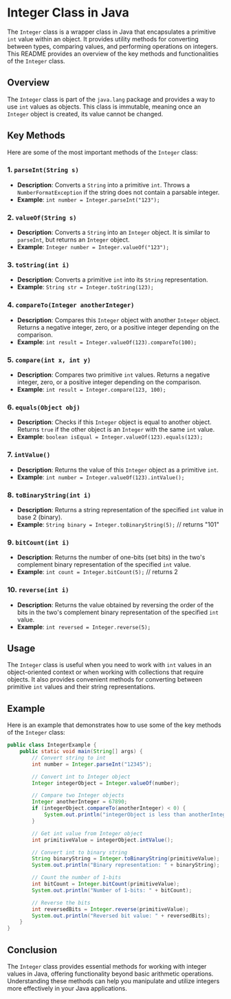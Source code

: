 # Integer Class in Java

The `Integer` class is a wrapper class in Java that encapsulates a primitive `int` value within an object. It provides utility methods for converting between types, comparing values, and performing operations on integers. This README provides an overview of the key methods and functionalities of the `Integer` class.

## Overview

The `Integer` class is part of the `java.lang` package and provides a way to use `int` values as objects. This class is immutable, meaning once an `Integer` object is created, its value cannot be changed.

## Key Methods

Here are some of the most important methods of the `Integer` class:

### 1. `parseInt(String s)`

- **Description**: Converts a `String` into a primitive `int`. Throws a `NumberFormatException` if the string does not contain a parsable integer.
- **Example**: `int number = Integer.parseInt("123");`

### 2. `valueOf(String s)`

- **Description**: Converts a `String` into an `Integer` object. It is similar to `parseInt`, but returns an `Integer` object.
- **Example**: `Integer number = Integer.valueOf("123");`

### 3. `toString(int i)`

- **Description**: Converts a primitive `int` into its `String` representation.
- **Example**: `String str = Integer.toString(123);`

### 4. `compareTo(Integer anotherInteger)`

- **Description**: Compares this `Integer` object with another `Integer` object. Returns a negative integer, zero, or a positive integer depending on the comparison.
- **Example**: `int result = Integer.valueOf(123).compareTo(100);`

### 5. `compare(int x, int y)`

- **Description**: Compares two primitive `int` values. Returns a negative integer, zero, or a positive integer depending on the comparison.
- **Example**: `int result = Integer.compare(123, 100);`

### 6. `equals(Object obj)`

- **Description**: Checks if this `Integer` object is equal to another object. Returns `true` if the other object is an `Integer` with the same `int` value.
- **Example**: `boolean isEqual = Integer.valueOf(123).equals(123);`

### 7. `intValue()`

- **Description**: Returns the value of this `Integer` object as a primitive `int`.
- **Example**: `int number = Integer.valueOf(123).intValue();`

### 8. `toBinaryString(int i)`

- **Description**: Returns a string representation of the specified `int` value in base 2 (binary).
- **Example**: `String binary = Integer.toBinaryString(5);` // returns "101"

### 9. `bitCount(int i)`

- **Description**: Returns the number of one-bits (set bits) in the two's complement binary representation of the specified `int` value.
- **Example**: `int count = Integer.bitCount(5);` // returns 2

### 10. `reverse(int i)`

- **Description**: Returns the value obtained by reversing the order of the bits in the two's complement binary representation of the specified `int` value.
- **Example**: `int reversed = Integer.reverse(5);`

## Usage

The `Integer` class is useful when you need to work with `int` values in an object-oriented context or when working with collections that require objects. It also provides convenient methods for converting between primitive `int` values and their string representations.

## Example

Here is an example that demonstrates how to use some of the key methods of the `Integer` class:

```java
public class IntegerExample {
    public static void main(String[] args) {
        // Convert string to int
        int number = Integer.parseInt("12345");

        // Convert int to Integer object
        Integer integerObject = Integer.valueOf(number);

        // Compare two Integer objects
        Integer anotherInteger = 67890;
        if (integerObject.compareTo(anotherInteger) < 0) {
            System.out.println("integerObject is less than anotherInteger");
        }

        // Get int value from Integer object
        int primitiveValue = integerObject.intValue();

        // Convert int to binary string
        String binaryString = Integer.toBinaryString(primitiveValue);
        System.out.println("Binary representation: " + binaryString);

        // Count the number of 1-bits
        int bitCount = Integer.bitCount(primitiveValue);
        System.out.println("Number of 1-bits: " + bitCount);

        // Reverse the bits
        int reversedBits = Integer.reverse(primitiveValue);
        System.out.println("Reversed bit value: " + reversedBits);
    }
}
```

## Conclusion

The `Integer` class provides essential methods for working with integer values in Java, offering functionality beyond basic arithmetic operations. Understanding these methods can help you manipulate and utilize integers more effectively in your Java applications.

